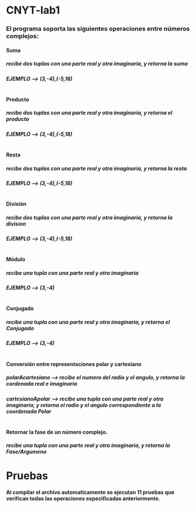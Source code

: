 # CNYT-lab1

### El programa soporta las siguientes operaciones entre números complejos:

#### Suma
##### recibe dos tuplas con una parte real y otra imaginaria, y retorna la suma
##### EJEMPLO --> (3,-4),(-5,18)
#
#### Producto
##### recibe dos tuplas con una parte real y otra imaginaria, y retorna el producto
##### EJEMPLO --> (3,-4),(-5,18)

#
####  Resta
##### recibe dos tuplas con una parte real y otra imaginaria, y retorna la resta
##### EJEMPLO --> (3,-4),(-5,18)
#
#### División
##### recibe dos tuplas con una parte real y otra imaginaria, y retorna la division
##### EJEMPLO --> (3,-4),(-5,18)
#
#### Módulo
##### recibe una tupla con una parte real y otra imaginaria
##### EJEMPLO --> (3,-4) 
#
#### Conjugado
##### recibe una tupla con una parte real y otra imaginaria, y retorna el Conjugado
##### EJEMPLO --> (3,-4)
#
#### Conversión entre representaciones polar y cartesiano
##### polarAcartesiano --> recibe el numero del radio y el angulo, y retorna la cordenada real e imaginaria
##### cartesianoApolar --> recibe una tupla con una parte real y otra imaginaria, y retorna el radio y el angulo correspondiente a la coordenada Polar
#
#### Retornar la fase de un número complejo.
##### recibe una tupla con una parte real y otra imaginaria, y retorna la Fase/Argumeno

# Pruebas
#### Al compilar el archivo automaticamente se ejecutan 11 pruebas que verifican todas las operaciones especificadas anteriormente.
